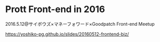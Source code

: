 # Prott Front-end in 2016

2016.5.12@サイボウズ×マネーフォワード×Goodpatch Front-end Meetup

https://yoshiko-pg.github.io/slides/20160512-frontend-biz/
